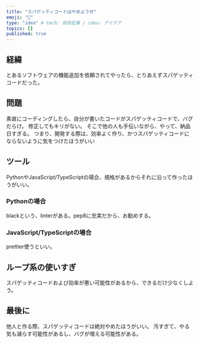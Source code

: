 ```yaml
---
title: "スパゲッティコードはやめようぜ"
emoji: "🤬"
type: "idea" # tech: 技術記事 / idea: アイデア
topics: []
published: true
---
```


## 経緯
とあるソフトウェアの機能追加を依頼されてやったら、とりあえずスパゲッティコードだった。

## 問題
素直にコーディングしたら、自分が書いたコードがスパゲッティコードで、バグだらけ。
修正してもキリがない。
そこで他の人も手伝いながら、やって、納品日すぎる。
つまり、開発する際は、効率よく作り、かつスパゲッティコードにならないように気をつけたほうがいい

## ツール
PythonやJavaScript/TypeScriptの場合、規格があるからそれに沿って作ったほうがいい。

### Pythonの場合
blackという、linterがある。pep8に忠実だから、お勧めする。

### JavaScript/TypeScriptの場合
prettier使うといい。

## ループ系の使いすぎ
スパゲッティコードおよび効率が悪い可能性があるから、できるだけ少なくしよう。

## 最後に
他人と作る際、スパゲッティコードは絶対やめたほうがいい。
汚すぎて、やる気も減らす可能性があるし、バグが増える可能性がある。